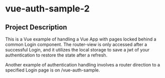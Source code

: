 # vue-auth-sample-2

## Project Description

This is a Vue example of handling a Vue App with pages locked behind a common Login component.
The router-view is only accessed after a successful Login, and it utilizes the local storage to save a jwt of your authentication to restore the state after a refresh.

Another example of authentication handling involves a router direction to a specified Login page is on /vue-auth-sample.
